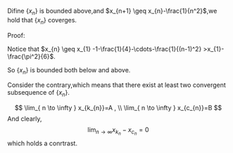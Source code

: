 Difine $\{x_{n}\}$ is bounded above,and $x_{n+1} \geq x_{n}-\frac{1}{n^2}$,we hold that $\{x_{n}\}$ coverges.

Proof:

Notice that $x_{n} \geq x_{1} -1-\frac{1}{4}-\cdots-\frac{1}{(n-1)^2} >x_{1}-\frac{\pi^2}{6}$.

So $\{x_{n}\}$ is bounded both below and above.

Consider the contrary,which means that there exist at least two convergent subsequence of $\{x_{n}\}$.

$$
\lim_{ n \to \infty } x_{k_{n}}=A ,
\\
\lim_{ n \to \infty } x_{c_{n}}=B
$$
And clearly,
$$
\lim_{ n \to \infty } x_{k_{n}}-x_{c_{n}} = 0
$$
which holds a conrtrast.